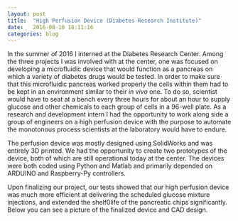 ```yaml
---
layout: post
title:  "High Perfusion Device (Diabetes Research Institute)"
date:   2016-08-10 18:11:16
categories: blog
---
```


In the summer of 2016 I interned at the Diabetes Research Center. Among the three projects I was involved with at the center, one was focused on developing a microfluidic device that would function as a pancreas on which a variety of diabetes drugs would be tested. In order to make sure that this microfluidic pancreas worked properly the cells within them had to be kept in an environment similar to their _in vivo_ one. To do so, scientist would have to seat at a bench every three hours for about an hour to supply glucose and other chemicals to each group of cells in a 96-well plate. As a research and development intern I had the opportunity to work along side a group of engineers on a high perfusion device with the purpose to automate the monotonous process scientists at the laboratory would have to endure.

The perfusion device was mostly designed using SolidWorks and was entirely 3D printed. We had the opportunity to create two prototypes of the device, both of which are still operational today at the center. The devices were both coded using Python and Matlab and primarily depended on ARDUINO and Raspberry-Py controllers. 

Upon finalizing our project, our tests showed that our high perfusion device was much more efficient at delivering the scheduled glucose mixture injections, and extended the shelf0life of the pancreatic chips significantly.  Below you can see a picture of the finalized device and CAD design.
